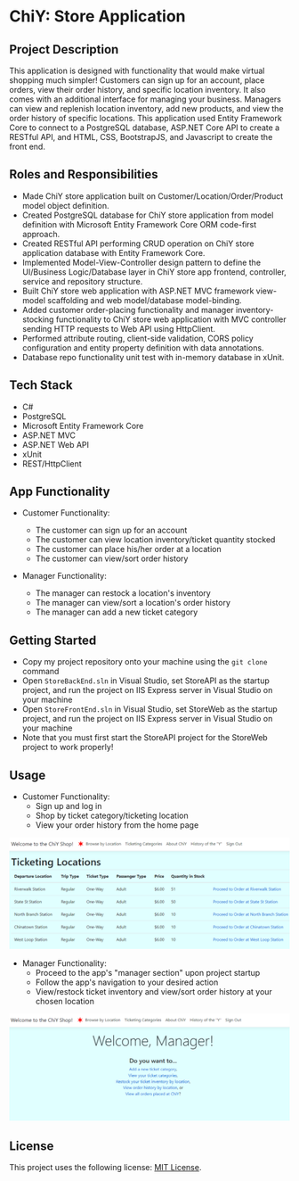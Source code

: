 # ChiY: Store Application

## Project Description

This application is designed with functionality that would make virtual shopping much simpler! Customers can sign up for an account, place orders, view their order history, and specific location inventory. It also comes with an additional interface for managing your business. Managers can view and replenish location inventory, add new products, and view the order history of specific locations. This application used Entity Framework Core to connect to a PostgreSQL database, ASP.NET Core API to create a RESTful API, and HTML, CSS, BootstrapJS, and Javascript to create the front end.

## Roles and Responsibilities

* Made ChiY store application built on Customer/Location/Order/Product model object definition.
* Created PostgreSQL database for ChiY store application from model definition with Microsoft Entity Framework Core ORM code-first approach.
* Created RESTful API performing CRUD operation on ChiY store application database with Entity Framework Core.
* Implemented Model-View-Controller design pattern to define the UI/Business Logic/Database layer in ChiY store app frontend, controller, service and repository structure.
* Built ChiY store web application with ASP.NET MVC framework view-model scaffolding and web model/database model-binding.
* Added customer order-placing functionality and manager inventory-stocking functionality to ChiY store web application with MVC controller sending HTTP requests to Web API using HttpClient.
* Performed attribute routing, client-side validation, CORS policy configuration and entity property definition with data annotations.
* Database repo functionality unit test with in-memory database in xUnit.

## Tech Stack

* C#
* PostgreSQL
* Microsoft Entity Framework Core
* ASP.NET MVC
* ASP.NET Web API
* xUnit
* REST/HttpClient

## App Functionality

* Customer Functionality:
    * The customer can sign up for an account
    * The customer can view location inventory/ticket quantity stocked
    * The customer can place his/her order at a location
    * The customer can view/sort order history

* Manager Functionality:
    * The manager can restock a location's inventory
    * The manager can view/sort a location's order history
    * The manager can add a new ticket category

## Getting Started

* Copy my project repository onto your machine using the `git clone` command
* Open `StoreBackEnd.sln` in Visual Studio, set StoreAPI as the startup project, and run the project on IIS Express server in Visual Studio on your machine
* Open `StoreFrontEnd.sln` in Visual Studio, set StoreWeb as the startup project, and run the project on IIS Express server in Visual Studio on your machine
* Note that you must first start the StoreAPI project for the StoreWeb project to work properly!

## Usage

* Customer Functionality:
    * Sign up and log in
    * Shop by ticket category/ticketing location
    * View your order history from the home page

![CustomerScreenshot](CustomerScreenshot.png)

* Manager Functionality:
    * Proceed to the app's "manager section" upon project startup
    * Follow the app's navigation to your desired action
    * View/restock ticket inventory and view/sort order history at your chosen location

![ManagerScreenshot](ManagerScreenshot.png)

## License

This project uses the following license: [MIT License](LICENSE).
